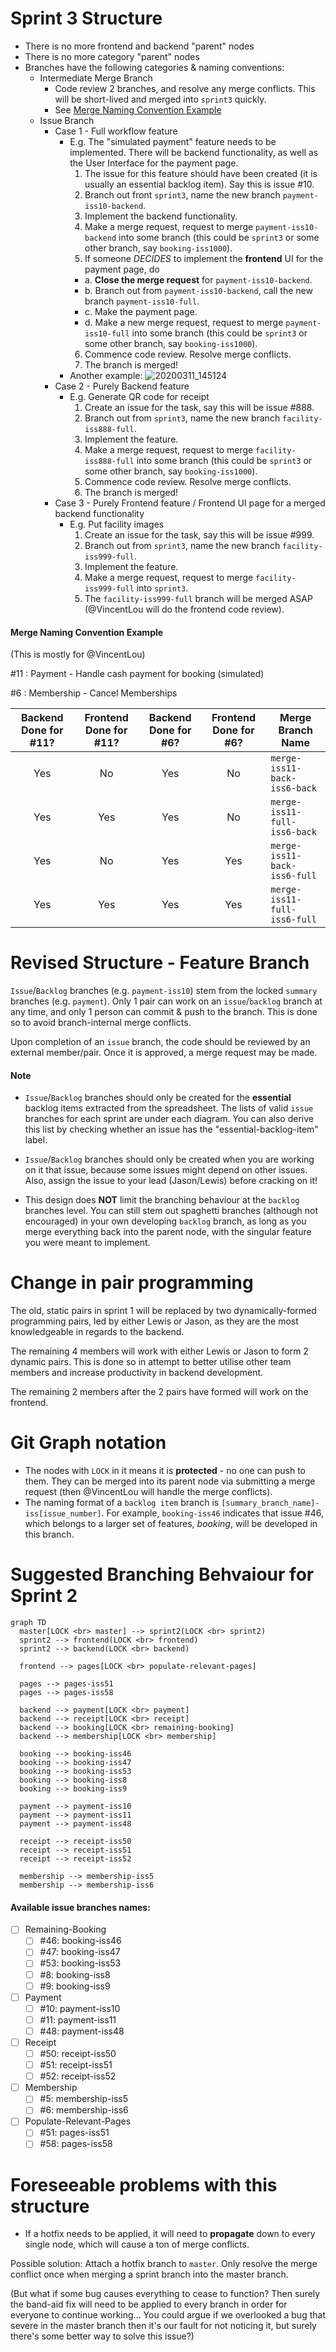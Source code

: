 # Sprint 3 Structure
- There is no more frontend and backend "parent" nodes
- There is no more category "parent" nodes
- Branches have the following categories & naming conventions:
  - Intermediate Merge Branch
    - Code review 2 branches, and resolve any merge conflicts. This will be short-lived and merged into `sprint3` quickly.
    - See [Merge Naming Convention Example](#merge-naming-convention-example)
  - Issue Branch
    - Case 1 - Full workflow feature
      - E.g. The "simulated payment" feature needs to be implemented. There will be backend functionality, as well as the User Interface for the payment page.
        1. The issue for this feature should have been created (it is usually an essential backlog item). Say this is issue #10.
        2. Branch out front `sprint3`, name the new branch `payment-iss10-backend`.
        3. Implement the backend functionality.
        4. Make a merge request, request to merge `payment-iss10-backend` into some branch (this could be `sprint3` or some other branch, say `booking-iss1000`).
        5. If someone *DECIDES* to implement the **frontend** UI for the payment page, do
          - a. **Close the merge request** for `payment-iss10-backend`.
          - b. Branch out from `payment-iss10-backend`, call the new branch `payment-iss10-full`.
          - c. Make the payment page.
          - d. Make a new merge request, request to merge `payment-iss10-full` into some branch (this could be `sprint3` or some other branch, say `booking-iss1000`).
        6. Commence code review. Resolve merge conflicts.
        7. The branch is merged!
      - Another example: ![20200311_145124](uploads/5f1d55078a303c4a70698a52e183542c/20200311_145124.jpg)
    - Case 2 - Purely Backend feature
      - E.g. Generate QR code for receipt
        1. Create an issue for the task, say this will be issue #888.
        2. Branch out from `sprint3`, name the new branch `facility-iss888-full`. 
        3. Implement the feature.
        4. Make a merge request, request to merge `facility-iss888-full` into some branch (this could be `sprint3` or some other branch, say `booking-iss1000`).
        5. Commence code review. Resolve merge conflicts.
        6. The branch is merged!
    - Case 3 - Purely Frontend feature / Frontend UI page for a merged backend functionality
      - E.g. Put facility images
        1. Create an issue for the task, say this will be issue #999. 
        2. Branch out from `sprint3`, name the new branch `facility-iss999-full`. 
        3. Implement the feature.
        4. Make a merge request, request to merge `facility-iss999-full` into `sprint3`.
        5. The `facility-iss999-full` branch will be merged ASAP (@VincentLou will do the frontend code review).

#### Merge Naming Convention Example
(This is mostly for @VincentLou)

#11 : Payment - Handle cash payment for booking (simulated)

#6 : Membership - Cancel Memberships

|Backend Done for #11?|Frontend Done for #11?|Backend Done for #6?|Frontend Done for #6?|Merge Branch Name|
|:-------------------:|:--------------------:|:------------------:|:-------------------:|-----------------|
|Yes|No |Yes|No |`merge-iss11-back-iss6-back`|
|Yes|Yes|Yes|No |`merge-iss11-full-iss6-back`|
|Yes|No |Yes|Yes|`merge-iss11-back-iss6-full`|
|Yes|Yes|Yes|Yes|`merge-iss11-full-iss6-full`|


# Revised Structure - Feature Branch
`Issue`/`Backlog` branches (e.g. `payment-iss10`) stem from the locked `summary` branches (e.g. `payment`). Only 1 pair can work on an `issue`/`backlog` branch at any time, and only 1 person can commit & push to the branch. This is done so to avoid branch-internal merge conflicts.

Upon completion of an `issue` branch, the code should be reviewed by an external member/pair. Once it is approved, a merge request may be made.

#### Note
*  `Issue`/`Backlog` branches should only be created for the **essential** backlog items extracted from the spreadsheet. The lists of valid `issue` branches for each sprint are under each diagram. You can also derive this list by checking whether an issue has the "essential-backlog-item" label.

*  `Issue`/`Backlog` branches should only be created when you are working on it that issue, because some issues might depend on other issues. Also, assign the issue to your lead (Jason/Lewis) before cracking on it!

*  This design does **NOT** limit the branching behaviour at the `backlog` branches level. You can still stem out spaghetti branches (although not encouraged) in your own developing `backlog` branch, as long as you merge everything back into the parent node, with the singular feature you were meant to implement.


# Change in pair programming
The old, static pairs in sprint 1 will be replaced by two dynamically-formed programming pairs, led by either Lewis or Jason, as they are the most knowledgeable in regards to the backend. 

The remaining 4 members will work with either Lewis or Jason to form 2 dynamic pairs. This is done so in attempt to better utilise other team members and increase productivity in backend development.

The remaining 2 members after the 2 pairs have formed will work on the frontend.


# Git Graph notation
*  The nodes with `LOCK` in it means it is **protected** - no one can push to them. They can be merged into its parent node via submitting a merge request (then @VincentLou will handle the merge conflicts).
*  The naming format of a `backlog item` branch is `[summary_branch_name]-iss[issue_number]`. For example, `booking-iss46` indicates that issue #46, which belongs to a larger set of features, *booking*, will be developed in this branch.


# Suggested Branching Behvaiour for Sprint 2
```mermaid
graph TD
  master[LOCK <br> master] --> sprint2(LOCK <br> sprint2)
  sprint2 --> frontend(LOCK <br> frontend)
  sprint2 --> backend(LOCK <br> backend)

  frontend --> pages[LOCK <br> populate-relevant-pages]

  pages --> pages-iss51
  pages --> pages-iss58

  backend --> payment[LOCK <br> payment]
  backend --> receipt[LOCK <br> receipt]
  backend --> booking[LOCK <br> remaining-booking]
  backend --> membership[LOCK <br> membership]

  booking --> booking-iss46
  booking --> booking-iss47
  booking --> booking-iss53
  booking --> booking-iss8
  booking --> booking-iss9

  payment --> payment-iss10
  payment --> payment-iss11
  payment --> payment-iss48
  
  receipt --> receipt-iss50
  receipt --> receipt-iss51
  receipt --> receipt-iss52
  
  membership --> membership-iss5
  membership --> membership-iss6
```

#### Available issue branches names:
- [ ] Remaining-Booking
  - [ ] #46: booking-iss46
  - [ ] #47: booking-iss47
  - [ ] #53: booking-iss53
  - [ ] #8: booking-iss8
  - [ ] #9: booking-iss9

- [ ] Payment
    - [ ] #10: payment-iss10
    - [ ] #11: payment-iss11
    - [ ] #48: payment-iss48

- [ ] Receipt
  - [ ] #50: receipt-iss50
  - [ ] #51: receipt-iss51
  - [ ] #52: receipt-iss52

- [ ] Membership
  - [ ] #5: membership-iss5
  - [ ] #6: membership-iss6

- [ ] Populate-Relevant-Pages
  - [ ] #51: pages-iss51
  - [ ] #58: pages-iss58

# Foreseeable problems with this structure
*  If a hotfix needs to be applied, it will need to **propagate** down to every single node, which will cause a ton of merge conflicts.

Possible solution: Attach a hotfix branch to `master`. Only resolve the merge conflict once when merging a sprint branch into the master branch.

(But what if some bug causes everything to cease to function? Then surely the band-aid fix will need to be applied to every branch in order for everyone to continue working... You could argue if we overlooked a bug that severe in the master branch then it's our fault for not noticing it, but surely there's some better way to solve this issue?)